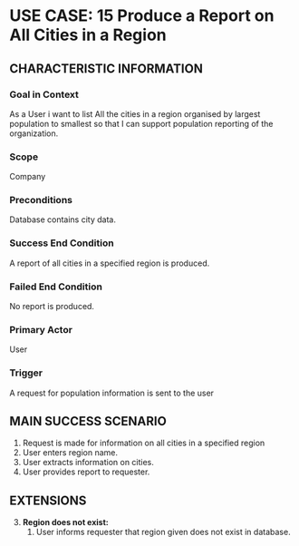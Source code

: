 # USE CASE: 15 Produce a Report on All Cities in a Region

## CHARACTERISTIC INFORMATION

### Goal in Context

As a User i want to list All the cities in a region organised by largest population to smallest so that I can support population reporting of the organization.

### Scope

Company

### Preconditions

Database contains city data.

### Success End Condition

A report of all cities in a specified region is produced.

### Failed End Condition

No report is produced.

### Primary Actor

User

### Trigger

A request for population information is sent to the user

## MAIN SUCCESS SCENARIO

1. Request is made for information on all cities in a specified region
2. User enters region name.
3. User extracts information on cities.
4. User provides report to requester.

## EXTENSIONS

3. **Region does not exist:**
    1. User informs requester that region given does not exist in database.